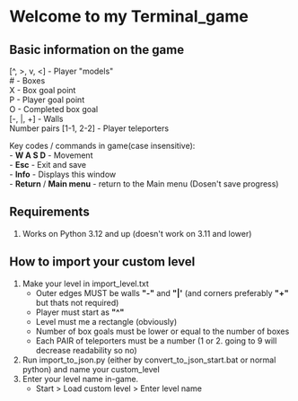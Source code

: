 # Welcome to my Terminal_game

## Basic information on the game
[^, >, v, <] - Player "models"<br>
\# - Boxes<br>
X - Box goal point<br>
P - Player goal point<br>
O - Completed box goal<br>
[-, |, +] - Walls<br>
Number pairs [1-1, 2-2] - Player teleporters<br>

Key codes / commands in game(case insensitive):<br>
    - **W A S D** - Movement<br>
    - **Esc** - Exit and save<br>
    - **Info** - Displays this window<br>
    - **Return** / **Main menu** - return to the Main menu (Dosen't save progress)

## Requirements
1. Works on Python 3.12 and up (doesn't work on 3.11 and lower)

## How to import your custom level
1. Make your level in import_level.txt
    - Outer edges MUST be walls **"-"** and **"|'** (and corners preferably **"+"** but thats not required)
    - Player must start as **"^"**
    - Level must me a rectangle (obviously)
    - Number of box goals must be lower or equal to the number of boxes
    - Each PAIR of teleporters must be a number (1 or 2. going to 9 will decrease readability so no)
2. Run import_to_json.py (either by convert_to_json_start.bat or normal python) and name your custom_level
3. Enter your level name in-game. 
    - Start > Load custom level > Enter level name